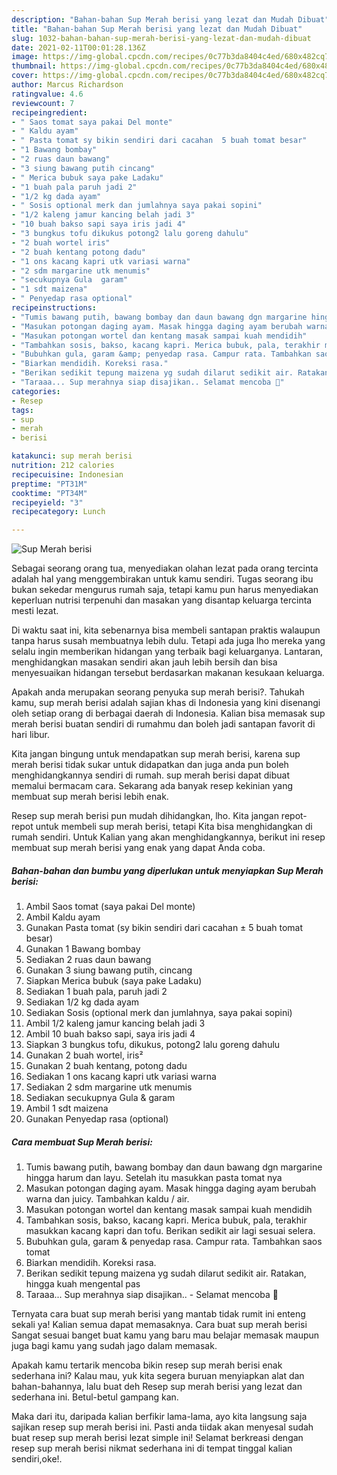 ```yaml
---
description: "Bahan-bahan Sup Merah berisi yang lezat dan Mudah Dibuat"
title: "Bahan-bahan Sup Merah berisi yang lezat dan Mudah Dibuat"
slug: 1032-bahan-bahan-sup-merah-berisi-yang-lezat-dan-mudah-dibuat
date: 2021-02-11T00:01:28.136Z
image: https://img-global.cpcdn.com/recipes/0c77b3da8404c4ed/680x482cq70/sup-merah-berisi-foto-resep-utama.jpg
thumbnail: https://img-global.cpcdn.com/recipes/0c77b3da8404c4ed/680x482cq70/sup-merah-berisi-foto-resep-utama.jpg
cover: https://img-global.cpcdn.com/recipes/0c77b3da8404c4ed/680x482cq70/sup-merah-berisi-foto-resep-utama.jpg
author: Marcus Richardson
ratingvalue: 4.6
reviewcount: 7
recipeingredient:
- " Saos tomat saya pakai Del monte"
- " Kaldu ayam"
- " Pasta tomat sy bikin sendiri dari cacahan  5 buah tomat besar"
- "1 Bawang bombay"
- "2 ruas daun bawang"
- "3 siung bawang putih cincang"
- " Merica bubuk saya pake Ladaku"
- "1 buah pala paruh jadi 2"
- "1/2 kg dada ayam"
- " Sosis optional merk dan jumlahnya saya pakai sopini"
- "1/2 kaleng jamur kancing belah jadi 3"
- "10 buah bakso sapi saya iris jadi 4"
- "3 bungkus tofu dikukus potong2 lalu goreng dahulu"
- "2 buah wortel iris"
- "2 buah kentang potong dadu"
- "1 ons kacang kapri utk variasi warna"
- "2 sdm margarine utk menumis"
- "secukupnya Gula  garam"
- "1 sdt maizena"
- " Penyedap rasa optional"
recipeinstructions:
- "Tumis bawang putih, bawang bombay dan daun bawang dgn margarine hingga harum dan layu. Setelah itu masukkan pasta tomat nya"
- "Masukan potongan daging ayam. Masak hingga daging ayam berubah warna dan juicy. Tambahkan kaldu / air."
- "Masukan potongan wortel dan kentang masak sampai kuah mendidih"
- "Tambahkan sosis, bakso, kacang kapri. Merica bubuk, pala, terakhir masukkan kacang kapri dan tofu. Berikan sedikit air lagi sesuai selera."
- "Bubuhkan gula, garam &amp; penyedap rasa. Campur rata. Tambahkan saos tomat"
- "Biarkan mendidih. Koreksi rasa."
- "Berikan sedikit tepung maizena yg sudah dilarut sedikit air. Ratakan, hingga kuah mengental pas"
- "Taraaa... Sup merahnya siap disajikan.. Selamat mencoba 🙏"
categories:
- Resep
tags:
- sup
- merah
- berisi

katakunci: sup merah berisi 
nutrition: 212 calories
recipecuisine: Indonesian
preptime: "PT31M"
cooktime: "PT34M"
recipeyield: "3"
recipecategory: Lunch

---
```



![Sup Merah berisi](https://img-global.cpcdn.com/recipes/0c77b3da8404c4ed/680x482cq70/sup-merah-berisi-foto-resep-utama.jpg)

Sebagai seorang orang tua, menyediakan olahan lezat pada orang tercinta adalah hal yang menggembirakan untuk kamu sendiri. Tugas seorang ibu bukan sekedar mengurus rumah saja, tetapi kamu pun harus menyediakan keperluan nutrisi terpenuhi dan masakan yang disantap keluarga tercinta mesti lezat.

Di waktu  saat ini, kita sebenarnya bisa membeli santapan praktis walaupun tanpa harus susah membuatnya lebih dulu. Tetapi ada juga lho mereka yang selalu ingin memberikan hidangan yang terbaik bagi keluarganya. Lantaran, menghidangkan masakan sendiri akan jauh lebih bersih dan bisa menyesuaikan hidangan tersebut berdasarkan makanan kesukaan keluarga. 



Apakah anda merupakan seorang penyuka sup merah berisi?. Tahukah kamu, sup merah berisi adalah sajian khas di Indonesia yang kini disenangi oleh setiap orang di berbagai daerah di Indonesia. Kalian bisa memasak sup merah berisi buatan sendiri di rumahmu dan boleh jadi santapan favorit di hari libur.

Kita jangan bingung untuk mendapatkan sup merah berisi, karena sup merah berisi tidak sukar untuk didapatkan dan juga anda pun boleh menghidangkannya sendiri di rumah. sup merah berisi dapat dibuat memalui bermacam cara. Sekarang ada banyak resep kekinian yang membuat sup merah berisi lebih enak.

Resep sup merah berisi pun mudah dihidangkan, lho. Kita jangan repot-repot untuk membeli sup merah berisi, tetapi Kita bisa menghidangkan di rumah sendiri. Untuk Kalian yang akan menghidangkannya, berikut ini resep membuat sup merah berisi yang enak yang dapat Anda coba.

<!--inarticleads1-->

##### Bahan-bahan dan bumbu yang diperlukan untuk menyiapkan Sup Merah berisi:

1. Ambil  Saos tomat (saya pakai Del monte)
1. Ambil  Kaldu ayam
1. Gunakan  Pasta tomat (sy bikin sendiri dari cacahan ± 5 buah tomat besar)
1. Gunakan 1 Bawang bombay
1. Sediakan 2 ruas daun bawang
1. Gunakan 3 siung bawang putih, cincang
1. Siapkan  Merica bubuk (saya pake Ladaku)
1. Sediakan 1 buah pala, paruh jadi 2
1. Sediakan 1/2 kg dada ayam
1. Sediakan  Sosis (optional merk dan jumlahnya, saya pakai sopini)
1. Ambil 1/2 kaleng jamur kancing belah jadi 3
1. Ambil 10 buah bakso sapi, saya iris jadi 4
1. Siapkan 3 bungkus tofu, dikukus, potong2 lalu goreng dahulu
1. Gunakan 2 buah wortel, iris²
1. Gunakan 2 buah kentang, potong dadu
1. Sediakan 1 ons kacang kapri utk variasi warna
1. Sediakan 2 sdm margarine utk menumis
1. Sediakan secukupnya Gula &amp; garam
1. Ambil 1 sdt maizena
1. Gunakan  Penyedap rasa (optional)




<!--inarticleads2-->

##### Cara membuat Sup Merah berisi:

1. Tumis bawang putih, bawang bombay dan daun bawang dgn margarine hingga harum dan layu. Setelah itu masukkan pasta tomat nya
1. Masukan potongan daging ayam. Masak hingga daging ayam berubah warna dan juicy. Tambahkan kaldu / air.
1. Masukan potongan wortel dan kentang masak sampai kuah mendidih
1. Tambahkan sosis, bakso, kacang kapri. Merica bubuk, pala, terakhir masukkan kacang kapri dan tofu. Berikan sedikit air lagi sesuai selera.
1. Bubuhkan gula, garam &amp; penyedap rasa. Campur rata. Tambahkan saos tomat
1. Biarkan mendidih. Koreksi rasa.
1. Berikan sedikit tepung maizena yg sudah dilarut sedikit air. Ratakan, hingga kuah mengental pas
1. Taraaa... Sup merahnya siap disajikan.. - Selamat mencoba 🙏




Ternyata cara buat sup merah berisi yang mantab tidak rumit ini enteng sekali ya! Kalian semua dapat memasaknya. Cara buat sup merah berisi Sangat sesuai banget buat kamu yang baru mau belajar memasak maupun juga bagi kamu yang sudah jago dalam memasak.

Apakah kamu tertarik mencoba bikin resep sup merah berisi enak sederhana ini? Kalau mau, yuk kita segera buruan menyiapkan alat dan bahan-bahannya, lalu buat deh Resep sup merah berisi yang lezat dan sederhana ini. Betul-betul gampang kan. 

Maka dari itu, daripada kalian berfikir lama-lama, ayo kita langsung saja sajikan resep sup merah berisi ini. Pasti anda tiidak akan menyesal sudah buat resep sup merah berisi lezat simple ini! Selamat berkreasi dengan resep sup merah berisi nikmat sederhana ini di tempat tinggal kalian sendiri,oke!.

